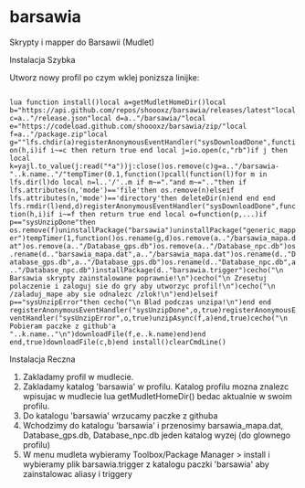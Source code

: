 # barsawia
Skrypty i mapper do Barsawii (Mudlet)

Instalacja Szybka

Utworz nowy profil po czym wklej ponizsza linijke:

<code>
lua function install()local a=getMudletHomeDir()local b="https://api.github.com/repos/shoooxz/barsawia/releases/latest"local c=a.."/release.json"local d=a.."/barsawia/"local e="https://codeload.github.com/shoooxz/barsawia/zip/"local f=a.."/package.zip"local g=""lfs.chdir(a)registerAnonymousEventHandler("sysDownloadDone",function(h,i)if i~=c then return true end local j=io.open(c,"rb")if j then local k=yajl.to_value(j:read("*a"))j:close()os.remove(c)g=a.."/barsawia-"..k.name.."/"tempTimer(0.1,function()pcall(function(l)for m in lfs.dir(l)do local n=l..'/'..m if m~="."and m~=".."then if lfs.attributes(n,'mode')=='file'then os.remove(n)elseif lfs.attributes(n,'mode')=='directory'then deleteDir(n)end end end lfs.rmdir(l)end,d)registerAnonymousEventHandler("sysDownloadDone",function(h,i)if i~=f then return true end local o=function(p,...)if p=="sysUnzipDone"then os.remove(f)uninstallPackage("barsawia")uninstallPackage("generic_mapper")tempTimer(1,function()os.rename(g,d)os.remove(a.."/barsawia_mapa.dat")os.remove(a.."/Database_gps.db")os.remove(a.."/Database_npc.db")os.rename(d.."barsawia_mapa.dat",a.."/barsawia_mapa.dat")os.rename(d.."Database_gps.db",a.."/Database_gps.db")os.rename(d.."Database_npc.db",a.."/Database_npc.db")installPackage(d.."barsawia.trigger")cecho("\n<tomato> Barsawia skrypty zainstalowane poprawnie!\n")cecho("\n<tomato> Zresetuj polaczenie i zaloguj sie do gry aby utworzyc profil!\n")cecho("\n<tomato> /zaladuj_mape aby sie odnalezc /zlok!\n")end)elseif p=="sysUnzipError"then cecho("\n<tomato> Blad podczas unzipa!\n")end end registerAnonymousEventHandler("sysUnzipDone",o,true)registerAnonymousEventHandler("sysUnzipError",o,true)unzipAsync(f,a)end,true)cecho("\n<tomato> Pobieram paczke z github'a "..k.name.."\n")downloadFile(f,e..k.name)end)end end,true)downloadFile(c,b)end install()clearCmdLine()
</code>


Instalacja Reczna
1. Zakladamy profil w mudlecie.
2. Zakladamy katalog 'barsawia' w profilu. Katalog profilu mozna znalezc wpisujac w mudlecie
lua getMudletHomeDir() bedac aktualnie w swoim profilu.
3. Do katalogu 'barsawia' wrzucamy paczke z githuba
4. Wchodzimy do katalogu 'barsawia' i przenosimy barsawia_mapa.dat, Database_gps.db, Database_npc.db
jeden katalog wyzej (do glownego profilu)
5. W menu mudleta wybieramy Toolbox/Package Manager  > install i wybieramy plik barsawia.trigger  z katalogu
paczki 'barsawia' aby zainstalowac aliasy i triggery
